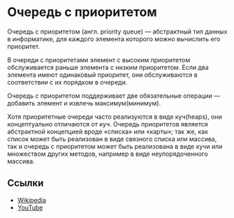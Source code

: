 # Очередь с приоритетом

Очередь с приоритетом (англ. priority queue) — абстрактный тип данных в информатике,
для каждого элемента которого можно вычислить его приоритет.

В очереди с приоритетами элемент с высоким приоритетом обслуживается раньше
элемента с низким приоритетом. Если два элемента имеют одинаковый приоритет, они
обслуживаются в соответствии с их порядком в очереди.

Очередь с приоритетом поддерживает две обязательные операции — добавить элемент и
извлечь максимум(минимум).

Хотя приоритетные очереди часто реализуются в виде куч(heaps), они
концептуально отличаются от куч. Очередь приоритетов является абстрактной
концепцией вроде «списка» или «карты»; так же, как список может быть реализован
в виде связного списка или массива, так и очередь с приоритетом может быть реализована
в виде кучи или множеством других методов, например в виде неупорядоченного массива.

## Ссылки

- [Wikipedia](<https://ru.wikipedia.org/wiki/%D0%9E%D1%87%D0%B5%D1%80%D0%B5%D0%B4%D1%8C_%D1%81_%D0%BF%D1%80%D0%B8%D0%BE%D1%80%D0%B8%D1%82%D0%B5%D1%82%D0%BE%D0%BC_(%D0%BF%D1%80%D0%BE%D0%B3%D1%80%D0%B0%D0%BC%D0%BC%D0%B8%D1%80%D0%BE%D0%B2%D0%B0%D0%BD%D0%B8%D0%B5)>)
- [YouTube](https://www.youtube.com/watch?v=y_2toG5-j_M)
